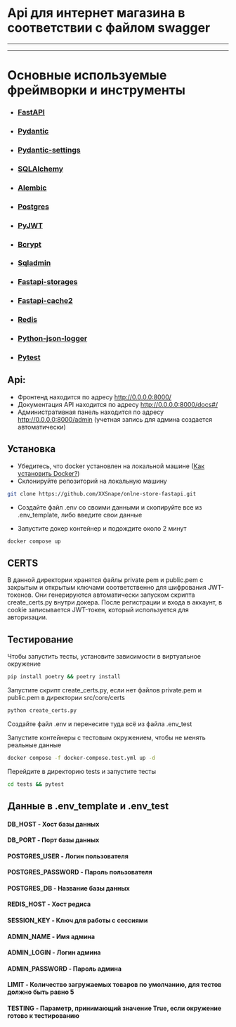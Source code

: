 # Api для интернет магазина в соответствии с файлом swagger
___

___
# Основные используемые фреймворки и инструменты

* ### [FastAPI](https://fastapi.tiangolo.com/)
* ### [Pydantic](https://docs.pydantic.dev/latest/)
* ### [Pydantic-settings](https://docs.pydantic.dev/latest/concepts/pydantic_settings/)
* ### [SQLAlchemy](https://www.sqlalchemy.org/)
* ### [Alembic](https://alembic.sqlalchemy.org/en/latest/)
* ### [Postgres](https://www.postgresql.org/)
* ### [PyJWT](https://pypi.org/project/PyJWT/)
* ### [Bcrypt](https://pypi.org/project/bcrypt/)
* ### [Sqladmin](https://aminalaee.dev/sqladmin/)
* ### [Fastapi-storages](https://aminalaee.dev/fastapi-storages/)
* ### [Fastapi-cache2](https://pypi.org/project/fastapi-cache2/)
* ### [Redis](https://pypi.org/project/redis/)
* ### [Python-json-logger](https://pypi.org/project/python-json-logger/)
* ### [Pytest](https://docs.pytest.org/en/stable/index.html)

## Api:
* Фронтенд находится по адресу http://0.0.0.0:8000/
* Документация API находится по адресу http://0.0.0.0:8000/docs#/
* Административная панель находится по адресу http://0.0.0.0:8000/admin (учетная запись для админа создается автоматически)


## Установка

* Убедитесь, что docker установлен на локальной машине ([Как установить Docker?](https://docs.docker.com/get-started/get-docker/))
* Склонируйте репозиторий на локальную машину
```sh
git clone https://github.com/XXSnape/onlne-store-fastapi.git
```

* Создайте файл .env co своими данными и скопируйте все из .env_template,
либо введите свои данные

* Запустите докер контейнер и подождите около 2 минут
```sh
docker compose up
```

## CERTS
В данной директории хранятся файлы private.pem и public.pem с 
закрытым и открытым ключами соответственно для шифрования JWT-токенов. 
Они генерируются автоматически запуском скрипта create_certs.py внутри докера.
После регистрации и входа в аккаунт, в cookie записывается JWT-токен, который используется
для авторизации.

## Тестирование
Чтобы запустить тесты, установите зависимости в виртуальное окружение
```sh
pip install poetry && poetry install
```
Запустите скрипт create_certs.py, если нет файлов private.pem и public.pem в директории src/core/certs
```sh
python create_certs.py
```
Создайте файл .env и перенесите туда всё из файла .env_test

Запустите контейнеры с тестовым окружением, чтобы не менять реальные данные
```sh
docker compose -f docker-compose.test.yml up -d
```
Перейдите в директорию tests и запустите тесты
```sh
cd tests && pytest
```


## Данные в .env_template и .env_test

#### DB_HOST - Хост базы данных
#### DB_PORT - Порт базы данных
#### POSTGRES_USER - Логин пользователя 
#### POSTGRES_PASSWORD - Пароль пользователя
#### POSTGRES_DB - Название базы данных

#### REDIS_HOST - Хост редиса

#### SESSION_KEY - Ключ для работы с сессиями

#### ADMIN_NAME - Имя админа
#### ADMIN_LOGIN - Логин админа
#### ADMIN_PASSWORD - Пароль админа

#### LIMIT - Количество загружаемых товаров по умолчанию, для тестов должно быть равно 5
#### TESTING - Параметр, принимающий значение True, если окружение готово к тестированию
